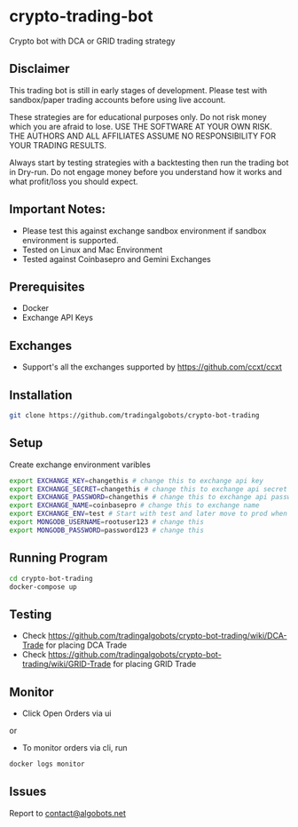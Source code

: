 # crypto-trading-bot
Crypto bot with DCA or GRID trading strategy

## Disclaimer

This trading bot is still in early stages of development. Please test with sandbox/paper trading accounts before using live account.

These strategies are for educational purposes only. Do not risk money which you are afraid to lose. USE THE SOFTWARE AT YOUR OWN RISK. THE AUTHORS AND ALL AFFILIATES ASSUME NO RESPONSIBILITY FOR YOUR TRADING RESULTS.

Always start by testing strategies with a backtesting then run the trading bot in Dry-run. Do not engage money before you understand how it works and what profit/loss you should expect.

## Important Notes:

- Please test this against exchange sandbox environment if sandbox environment is supported.
- Tested on Linux and Mac Environment
- Tested against Coinbasepro and Gemini Exchanges

## Prerequisites

- Docker
- Exchange API Keys

## Exchanges

- Support's all the exchanges supported by https://github.com/ccxt/ccxt

## Installation

```sh
git clone https://github.com/tradingalgobots/crypto-bot-trading
```

## Setup

Create exchange environment varibles

```sh
export EXCHANGE_KEY=changethis # change this to exchange api key
export EXCHANGE_SECRET=changethis # change this to exchange api secret
export EXCHANGE_PASSWORD=changethis # change this to exchange api password. Only some exchanges require this.
export EXCHANGE_NAME=coinbasepro # change this to exchange name
export EXCHANGE_ENV=test # Start with test and later move to prod when comfortable
export MONGODB_USERNAME=rootuser123 # change this
export MONGODB_PASSWORD=password123 # change this
```

## Running Program

```sh
cd crypto-bot-trading
docker-compose up
```

## Testing

- Check https://github.com/tradingalgobots/crypto-bot-trading/wiki/DCA-Trade for placing DCA Trade
- Check https://github.com/tradingalgobots/crypto-bot-trading/wiki/GRID-Trade for placing GRID Trade

## Monitor
- Click Open Orders via ui 

or

- To monitor orders via cli, run

```sh
docker logs monitor
```
## Issues
Report to contact@algobots.net

